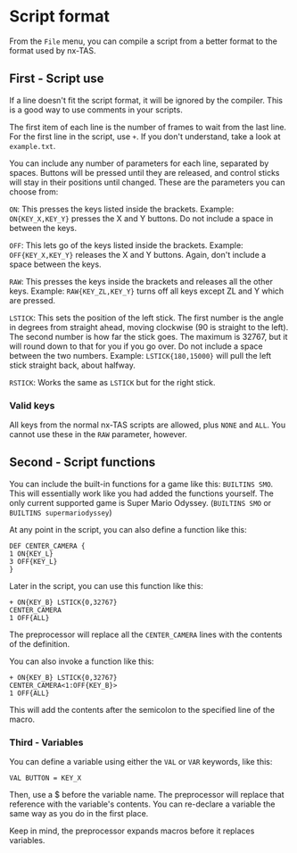 # Script format

From the `File` menu, you can compile a script from a better format to the format used by nx-TAS.

## First - Script use

If a line doesn't fit the script format, it will be ignored by the compiler. This is a good way to use comments in your scripts.

The first item of each line is the number of frames to wait from the last line. For the first line in the script, use `+`. If you don't understand, take a look at `example.txt`.

You can include any number of parameters for each line, separated by spaces. Buttons will be pressed until they are released, and control sticks will stay in their positions until changed. These are the parameters you can choose from:

`ON`: This presses the keys listed inside the brackets. Example: `ON{KEY_X,KEY_Y}` presses the X and Y buttons. Do not include a space in between the keys.

`OFF`: This lets go of the keys listed inside the brackets. Example: `OFF{KEY_X,KEY_Y}` releases the X and Y buttons. Again, don't include a space between the keys.

`RAW`: This presses the keys inside the brackets and releases all the other keys. Example: `RAW{KEY_ZL,KEY_Y}` turns off all keys except ZL and Y which are pressed.

`LSTICK`: This sets the position of the left stick. The first number is the angle in degrees from straight ahead, moving clockwise (90 is straight to the left). The second number is how far the stick goes. The maximum is 32767, but it will round down to that for you if you go over. Do not include a space between the two numbers. Example: `LSTICK{180,15000}` will pull the left stick straight back, about halfway.

`RSTICK`: Works the same as `LSTICK` but for the right stick.

### Valid keys

All keys from the normal nx-TAS scripts are allowed, plus `NONE` and `ALL`. You cannot use these in the `RAW` parameter, however.

## Second - Script functions

You can include the built-in functions for a game like this: `BUILTINS SMO`.
This will essentially work like you had added the functions yourself.
The only current supported game is Super Mario Odyssey. (`BUILTINS SMO` or `BUILTINS supermariodyssey`)

At any point in the script, you can also define a function like this:

```
DEF CENTER_CAMERA {
1 ON{KEY_L}
3 OFF{KEY_L}
}
```

Later in the script, you can use this function like this:

```
+ ON{KEY_B} LSTICK{0,32767}
CENTER_CAMERA
1 OFF{ALL}
```

The preprocessor will replace all the `CENTER_CAMERA` lines with the contents of the definition.

You can also invoke a function like this:
```
+ ON{KEY_B} LSTICK{0,32767}
CENTER_CAMERA<1:OFF{KEY_B}>
1 OFF{ALL}
```
This will add the contents after the semicolon to the specified line of the macro.

### Third - Variables

You can define a variable using either the `VAL` or `VAR` keywords, like this:
```
VAL BUTTON = KEY_X
```
Then, use a $ before the variable name. The preprocessor will replace that reference with the variable's contents.
You can re-declare a variable the same way as you do in the first place.

Keep in mind, the preprocessor expands macros before it replaces variables.
